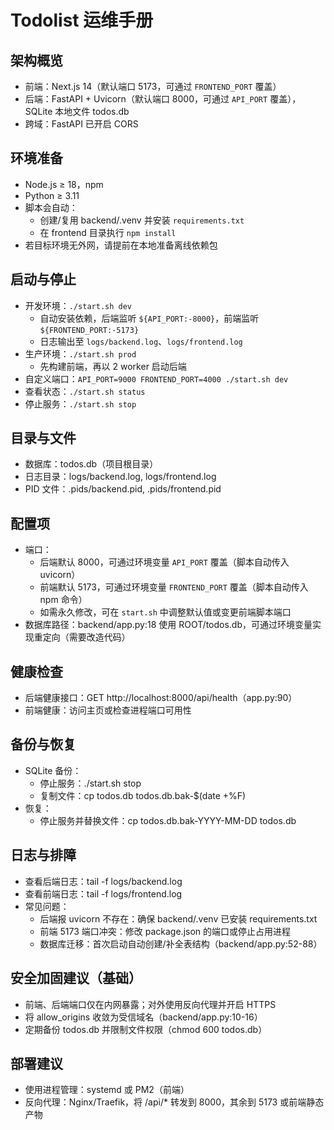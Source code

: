 # Todolist 运维手册

## 架构概览
- 前端：Next.js 14（默认端口 5173，可通过 `FRONTEND_PORT` 覆盖）
- 后端：FastAPI + Uvicorn（默认端口 8000，可通过 `API_PORT` 覆盖），SQLite 本地文件 todos.db
- 跨域：FastAPI 已开启 CORS

## 环境准备
- Node.js ≥ 18，npm
- Python ≥ 3.11
- 脚本会自动：
  - 创建/复用 backend/.venv 并安装 `requirements.txt`
  - 在 frontend 目录执行 `npm install`
- 若目标环境无外网，请提前在本地准备离线依赖包

## 启动与停止
- 开发环境：`./start.sh dev`
  - 自动安装依赖，后端监听 `${API_PORT:-8000}`，前端监听 `${FRONTEND_PORT:-5173}`
  - 日志输出至 `logs/backend.log`、`logs/frontend.log`
- 生产环境：`./start.sh prod`
  - 先构建前端，再以 2 worker 启动后端
- 自定义端口：`API_PORT=9000 FRONTEND_PORT=4000 ./start.sh dev`
- 查看状态：`./start.sh status`
- 停止服务：`./start.sh stop`

## 目录与文件
- 数据库：todos.db（项目根目录）
- 日志目录：logs/backend.log, logs/frontend.log
- PID 文件：.pids/backend.pid, .pids/frontend.pid

## 配置项
- 端口：
  - 后端默认 8000，可通过环境变量 `API_PORT` 覆盖（脚本自动传入 uvicorn）
  - 前端默认 5173，可通过环境变量 `FRONTEND_PORT` 覆盖（脚本自动传入 npm 命令）
  - 如需永久修改，可在 `start.sh` 中调整默认值或变更前端脚本端口
- 数据库路径：backend/app.py:18 使用 ROOT/todos.db，可通过环境变量实现重定向（需要改造代码）

## 健康检查
- 后端健康接口：GET http://localhost:8000/api/health（app.py:90）
- 前端健康：访问主页或检查进程端口可用性

## 备份与恢复
- SQLite 备份：
  - 停止服务：./start.sh stop
  - 复制文件：cp todos.db todos.db.bak-$(date +%F)
- 恢复：
  - 停止服务并替换文件：cp todos.db.bak-YYYY-MM-DD todos.db

## 日志与排障
- 查看后端日志：tail -f logs/backend.log
- 查看前端日志：tail -f logs/frontend.log
- 常见问题：
  - 后端报 uvicorn 不存在：确保 backend/.venv 已安装 requirements.txt
  - 前端 5173 端口冲突：修改 package.json 的端口或停止占用进程
  - 数据库迁移：首次启动自动创建/补全表结构（backend/app.py:52-88）

## 安全加固建议（基础）
- 前端、后端端口仅在内网暴露；对外使用反向代理并开启 HTTPS
- 将 allow_origins 收敛为受信域名（backend/app.py:10-16）
- 定期备份 todos.db 并限制文件权限（chmod 600 todos.db）

## 部署建议
- 使用进程管理：systemd 或 PM2（前端）
- 反向代理：Nginx/Traefik，将 /api/* 转发到 8000，其余到 5173 或前端静态产物
